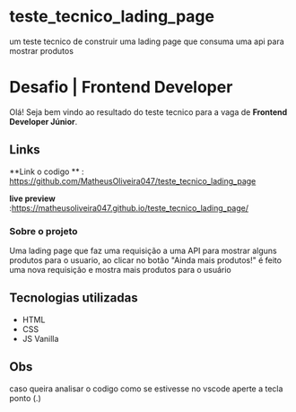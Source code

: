 # teste_tecnico_lading_page
um teste tecnico de construir uma lading page que consuma uma api para mostrar produtos
# Desafio | Frontend Developer

Olá! Seja bem vindo ao resultado do teste tecnico para a vaga de **Frontend Developer Júnior**.

## Links

**Link o codigo ** : https://github.com/MatheusOliveira047/teste_tecnico_lading_page

**live preview** :https://matheusoliveira047.github.io/teste_tecnico_lading_page/

### Sobre o projeto
Uma lading page que faz uma requisição a uma API para mostrar alguns produtos para o usuario, ao clicar no botão "Ainda mais produtos!" é feito uma nova requisição e mostra mais produtos para o usuário

## Tecnologias utilizadas
- HTML
- CSS
- JS Vanilla
## Obs
caso queira analisar o codigo como se estivesse no vscode aperte a tecla ponto (.)
